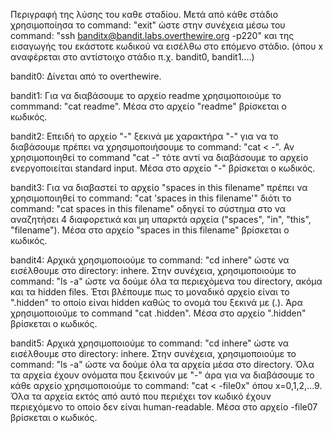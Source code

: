 Περιγραφή της λύσης του καθε σταδίου. Μετά από κάθε στάδιο χρησιμοποίησα το command: "exit" ώστε στην συνέχεια μέσω του command:
"ssh banditx@bandit.labs.overthewire.org -p220" και της εισαγωγής του εκάστοτε κωδικού να εισέλθω στο επόμενο στάδιο.
(όπου x αναφέρεται στο αντίστοιχο στάδιο π.χ. bandit0, bandit1....) 

bandit0: Δίνεται από το overthewire.
 
bandit1: Για να διαβάσουμε το αρχείο readme χρησιμοποιούμε το commmand: "cat readme". Μέσα στο αρχείο "readme" βρίσκεται ο κωδικός.
 
bandit2: Επειδή το αρχείο "-" ξεκινά με χαρακτήρα "-" για να το διαβάσουμε πρέπει να χρησιμοποιήσουμε το command: "cat < -". Αν χρησιμοποιηθεί το command "cat -" τότε αντί να διαβάσουμε το αρχείο ενεργοποιείται standard input. Μέσα στο αρχείο "-" βρίσκεται ο κωδικός. 

bandit3: Για να διαβαστεί το αρχείο "spaces in this filename" πρέπει να χρησιμοποιηθεί το command: "cat 'spaces in this filename'" διότι το command: "cat spaces in this filename" οδηγεί το σύστημα στο να αναζητήσει 4 διαφορετικά και μη υπαρκτά αρχεία ("spaces", "in", "this", "filename"). Μέσα στο αρχείο "spaces in this filename" βρίσκεται ο κωδικός.

bandit4: Αρχικά χρησιμοποιούμε το command: "cd inhere" ώστε να εισέλθουμε στο directory: inhere. Στην συνέχεια, χρησιμοποιούμε το command: "ls -a" ώστε να δούμε όλα τα περιεχόμενα του directory, ακόμα και τα hidden files. Έτσι βλέπουμε πως το μοναδικό αρχείο είναι το ".hidden" το οποίο είναι hidden καθώς το ονομά του ξεκινά με (.). Άρα χρησιμοποιούμε το command "cat .hidden". Μέσα στο αρχείο ".hidden" βρίσκεται ο κωδικός.

bandit5: Αρχικά χρησιμοποιούμε το command: "cd inhere" ώστε να εισέλθουμε στο directory: inhere. Στην συνέχεια, χρησιμοποιούμε το command: "ls -a" ώστε να δούμε όλα τα αρχεία μέσα στο directory. Όλα τα αρχεία έχουν ονόματα που ξεκινούν με "-" άρα για να διαβάσουμε το κάθε αρχείο χρησιμοποιούμε το command: "cat < -file0x" όπου x=0,1,2,...9. Όλα τα αρχεία εκτός από αυτό που περιέχει τον κωδικό έχουν περιεχόμενο το οποίο δεν είναι human-readable. Μέσα στο αρχείο -file07 βρίσκεται ο κωδικός.
